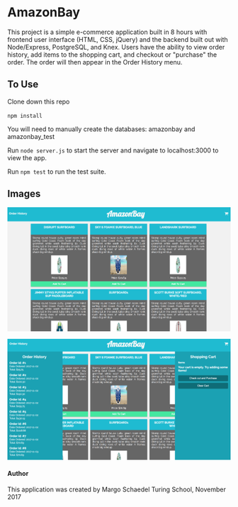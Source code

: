 # AmazonBay

This project is a simple e-commerce application built in 8 hours with frontend user interface (HTML, CSS, jQuery) and the backend built out with Node/Express, PostgreSQL, and Knex. Users have the ability to view order history, add items to the shopping cart, and checkout or "purchase" the order.  The order will then appear in the Order History menu.

## To Use

Clone down this repo

`npm install`

You will need to manually create the databases: amazonbay and amazonbay_test

Run `node server.js` to start the server and navigate to localhost:3000 to view the app.

Run `npm test` to run the test suite.

## Images
![Landing Page](landing-page.png)

![Order History and Shopping Cart](order-history.png)

#### Author

This application was created by Margo Schaedel
Turing School, November 2017
